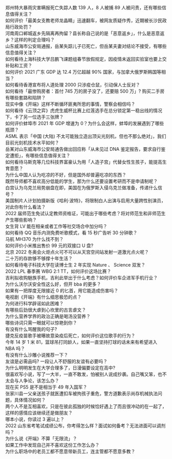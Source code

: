 郑州特大暴雨灾害瞒报死亡失踪人数 139 人，8 人被捕 89 人被问责，还有哪些信息值得关注？  
如何评价「最美女支教老师龙晶睛」迅速翻车，被网友质疑作秀，近期被长沙民政局行政处罚？  
河南周口郸城返乡先隔离再拘留？县长称自己说的是「恶意返乡」，什么是恶意返乡？这样的判定合理吗？  
山东威海市公安局通报，岳某失踪儿子已死亡，但岳某夫妻对结论不接受，有哪些信息值得关注？  
如何看待上海科技大学吕鹏飞课题组春节放假规定，因疫情未返回实验室也要上交补贴和工资？  
如何评价 2021 广东 GDP 达 12.4 万亿超越 90% 国家，与加拿大俄罗斯韩国等相当？  
如何看待香港宣布将人道处理 2000 只涉疫仓鼠，引动保人士反对？  
如何看待「最惨购房者：首付 745 万的房子没了，还要赔 500 万」? 购买二手房有哪些套路和陷阱？  
现实中像《开端》这样不断循环匪夷所思的事情，警察会相信吗？  
如何看待《云顶之弈》虎虎生威杯比赛上红莲选手在总分锁定第一稳出线的情况下，卡了另一位选手三张牌？  
如何评价蚌埠市 2021 年 GDP 增速为 0？为什么会这样，蚌埠的发展遇到了哪些瓶颈？  
ASML 表示「中国 (大陆) 不太可能独立造出顶尖光刻机，但也不那么绝对」，我们目前光刻机技术水平如何？  
岳某对山东威海市公安局通告做出回应称「从未见过 DNA 鉴定报告，要求自行鉴定遭拒」，有哪些信息值得关注？  
如何看待马斯克等几位科技界富豪认为用「人造子宫」代替女性生孩子，能提高生育意愿？  
为什么中国人认为吃凉的不好，但是国外却普遍吃凉的东西？  
既然导师都不喜欢高分低能的学生，那为什么还要设置考研而不是申请制呢？  
白宫认为乌克兰局势崩盘在即，美国在为俄罗斯入侵乌克兰做准备，传递什么信号？  
美国制片人计划拍摄新版《哈利·波特》，将限制白人出演与启用大量跨性别演员，对此你有什么看法？  
2022 届师范生免试认定教师资格证，可能出于哪些考虑？将对师范生和非师范生产生哪些影响？  
女生背 LV 能在相亲或者工作等社交场合中加分吗？  
如何看待 QQ 音乐内测免费听歌模式，看 15 秒广告听 30 分钟歌？  
马航 MH370 为什么找不到？  
如何评价小米推出售价 99 元的双接口 U 盘?  
北京 2022 冬奥会火炬点火可不可以从天宫空间站发射一道激光点火呢？  
二十万的存款够不够撑十年生活？  
如何看待电子科技大学在读博士生 2 年实现 Nature 、 Science 双发？  
2022 LPL 春季赛 WBG 2:1 TT，如何评价这场比赛？  
吉利拟收购魅族手机，吉利此举出于什么考虑？如何评价车企进军手机行业？  
为什么沃尔沃安全性这么好，但开 bba 的更多？  
如果有一把厚度无限接近 0 的匕首，用它能造成伤害吗？  
电视剧《开端》有什么细思极恐的点？  
为何进行科学辟谣如此困难？  
有哪些后劲很大虐到心坎里的古言虐文？  
为什么营养学界的政治正确是喝汤没营养？  
哪些诗词只需一眼就可以惊艳到你？  
有没有什么骂醒我的句子?  
捷克反疫苗歌手被曝故意染疫后死亡，如何评价这位歌手的行为？  
今年 14 岁 1 米 81，篮球吊打同龄人，如果一直坚持打球的话未来有希望进入 NBA 吗？  
有没有什么沙雕小说推荐一下？  
友谊是必需品吗? 一段让人不舒服的友谊有必要吗？  
为什么明明发生在大学合理多了，日漫偏要设定在高中?  
很喜欢写小说，写了一大半，一直不敢发，怕被别人说成抄袭。自己嘴又笨，也不太会与人争论，该怎么办？  
现在买 PS5 是不是相当于 49 年入国军？  
张家川县一父亲送孩子就医遭扣车被拘孩子重危，警方道歉表示尚存机械执法问题，具体情况如何？  
两个人不是互相喜欢，只是在彼此孤独的时候恰好遇上了而且很冲动的在一起了，这样的感情应该继续还是做朋友？  
哪本小说，你读过 3 遍以上？  
2022 山东省考笔试成绩公布，你考得怎么样？面试如何备考？无法进面可以调剂吗？  
为什么说《开端》不算「无限流」？  
如果工作中发现自己并不喜欢这份工作怎么办？  
为什么职场中的老员工都不愿意带新员工，连主管都不愿意多教？  
